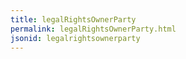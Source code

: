 ```yaml
---
title: legalRightsOwnerParty
permalink: legalRightsOwnerParty.html
jsonid: legalrightsownerparty
---
```

